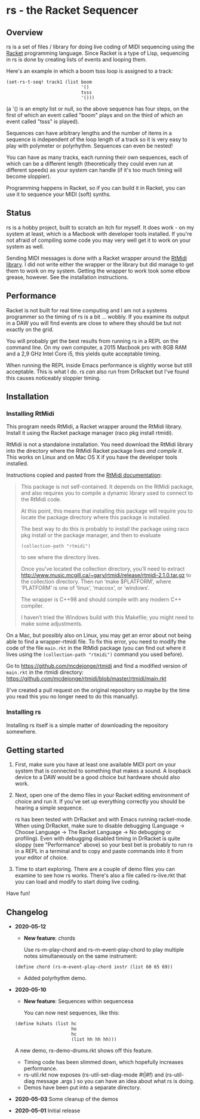 # rs - the Racket Sequencer

## Overview

rs is a set of files / library for doing live coding of MIDI sequencing using the [Racket](https://racket-lang.org) programming language. Since Racket is a type of Lisp, sequencing in rs is done by creating lists of events and looping them.

Here's an example in which a boom tsss loop is assigned to a track:

```
(set-rs-t-seq! track1 (list boom
                            '()
                            tsss
                            '()))
```

(a '() is an empty list or null, so the above sequence has four steps, on the first of which an event called "boom" plays and on the third of which an event called "tsss" is played).

Sequences can have arbitrary lengths and the number of items in a sequence is independent of the loop length of a track so it is very easy to play with polymeter or polyrhythm. Sequences can even be nested!

You can have as many tracks, each running their own sequences, each of which can be a different length (theoretically they could even run at different speeds) as your system can handle (if it's too much timing will become sloppier).

Programming happens in Racket, so if you can build it in Racket, you can use it to sequence your MIDI (soft) synths.

## Status

rs is a hobby project, built to scratch an itch for myself. It does work - on my system at least, which is a Macbook with developer tools installed. If you're not afraid of compiling some code you may very well get it to work on your system as well.

Sending MIDI messages is done with a Racket wrapper around the [RtMidi library](https://www.music.mcgill.ca/~gary/rtmidi/). I did not write either the wrapper or the library but did manage to get them to work on my system. Getting the wrapper to work took some elbow grease, however. See the installation instructions.

## Performance

Racket is not built for real time computing and I am not a systems programmer so the timing of rs is a bit ... wobbly. If you examine its output in a DAW you will find events are close to where they should be but not exactly on the grid.

You will probably get the best results from running rs in a REPL on the command line. On my own computer, a 2015 Macbook pro with 8GB RAM and a 2,9 GHz Intel Core i5, this yields quite acceptable timing.

When running the REPL inside Emacs performance is slightly worse but still acceptable. This is what I do. rs *can* also run from DrRacket but I've found this causes noticeably sloppier timing.

## Installation

### Installing RtMidi

This program needs RtMidi, a Racket wrapper around the RtMidi library. Install it using the Racket package manager (raco pkg install rtmidi).

RtMidi is not a standalone installation. You need download the RtMidi library into the directory where the RtMidi Racket package lives *and compile it*. This works on Linux and on Mac OS X if you have the developer tools installed.

Instructions copied and pasted from the [RtMidi documentation](https://docs.racket-lang.org/rtmidi/index.html):

> This package is not self-contained. It depends on the RtMidi package, and also requires you to compile a dynamic library used to connect to the RtMidi code.
>
> At this point, this means that installing this package will require you to locate the package directory where this package is installed.
>
> The best way to do this is probably to install the package using raco pkg install or the package manager, and then to evaluate
>
> ```(collection-path "rtmidi")```
>
> to see where the directory lives.
>
> Once you’ve located the collection directory, you’ll need to extract http://www.music.mcgill.ca/~gary/rtmidi/release/rtmidi-2.1.0.tar.gz to the collection directory. Then run ‘make $PLATFORM‘, where ‘PLATFORM‘ is one of ‘linux‘, ‘macosx‘, or ‘windows‘.
>
> The wrapper is C++98 and should compile with any modern C++ compiler.
>
> I haven’t tried the Windows build with this Makefile; you might need to make some adjustments.

On a Mac, but possibly also on Linux, you may get an error about not being able to find a wrapper-rtmidi file. To fix this error, you need to modify the code of the file ```main.rkt``` in the RtMidi package (you can find out where it lives using the ```(collection-path "rtmidi")``` command you used before).

Go to https://github.com/mcdejonge/rtmidi and find a modified version of ```main.rkt``` in the rtmidi directory: https://github.com/mcdejonge/rtmidi/blob/master/rtmidi/main.rkt

(I've created a pull request on the original repository so maybe by the time you read this you no longer need to do this manually).

### Installing rs

Installing rs itself is a simple matter of downloading the repository somewhere.

## Getting started

1. First, make sure you have at least one available MIDI port on your system that is connected to something that makes a sound. A loopback device to a DAW would be a good choice but hardware should also work.

2. Next, open one of the demo files in your Racket editing environment of choice and run it. If you've set up everything correctly you should be hearing a simple sequence.

   rs has been tested with DrRacket and with Emacs running racket-mode. When using DrRacket, make sure to disable debugging (Language -> Choose Language -> The Racket Language -> No debugging or profiling). Even with debugging disabled timing in DrRacket is quite sloppy (see "Performance" above) so your best bet is probably to run rs in a REPL in a terminal and to copy and paste commands into it from your editor of choice.

3. Time to start exploring. There are a couple of demo files you can examine to see how rs works. There's also a file called rs-live.rkt that you can load and modify to start doing live coding.

Have fun!

## Changelog

* **2020-05-12**
  * **New feature**: chords
  
    Use rs-m-play-chord and rs-m-event-play-chord to play multiple notes simultaneously on the same instrument:
    
  ```racket
  (define chord (rs-m-event-play-chord instr (list 60 65 69))
  ```
  
  * Added polyrhythm demo.
 
* **2020-05-10**
  * **New feature**: Sequences within sequencesa
  
    You can now nest sequences, like this:
  
  ```racket
  (define hihats (list hc
                       ho
                       hc
                       (list hh hh hh)))
  ```
    
    A new demo, rs-demo-drums.rkt shows off this feature.
  * Timing code has been slimmed down, which hopefully increases performance.
  * rs-util.rkt now exposes (rs-util-set-diag-mode #t|#f) and (rs-util-diag message .args ) so you can have an idea about what rs is doing.
  * Demos have been put into a separate directory.
* **2020-05-03** Some cleanup of the demos
* **2020-05-01** Initial release

